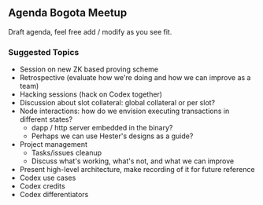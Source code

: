 Agenda Bogota Meetup
--------------------

Draft agenda, feel free add / modify as you see fit.

### Suggested Topics ###

- Session on new ZK based proving scheme
- Retrospective (evaluate how we're doing and how we can improve as a team)
- Hacking sessions (hack on Codex together)
- Discussion about slot collateral: global collateral or per slot?
- Node interactions: how do we envision executing transactions in different states?
  - dapp / http server embedded in the binary?
  - Perhaps we can use Hester's designs as a guide?
- Project management
  - Tasks/issues cleanup
  - Discuss what's working, what's not, and what we can improve
- Present high-level architecture, make recording of it for future reference
- Codex use cases
- Codex credits
- Codex differentiators
